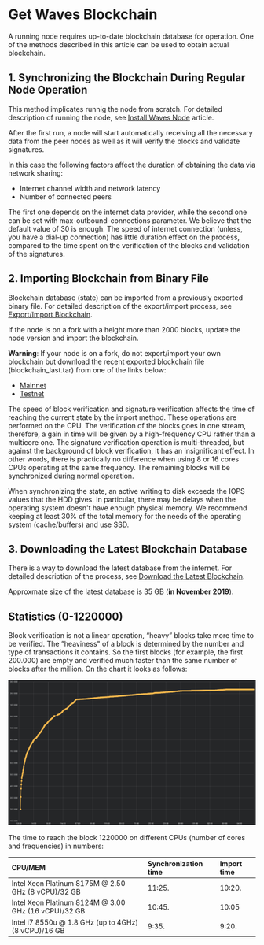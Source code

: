 # Get Waves Blockchain

A running node requires up-to-date blockchain database for operation. One of the methods described in this article can be used to obtain actual blockchain.

## 1. Synchronizing the Blockchain During Regular Node Operation

This method implicates runnig the node from scratch. For detailed description of running the node, see [Install Waves Node](/en/waves-node/how-to-install-a-node/how-to-install-a-node) article.

After the first run, a node will start automatically receiving all the necessary data from the peer nodes as well as it will verify the blocks and validate signatures.

In this case the following factors affect the duration of obtaining the data via network sharing:

* Internet channel width and network latency
* Number of connected peers

The first one depends on the internet data provider, while the second one can be set with max-outbound-connections parameter. We believe that the default value of 30 is enough. The speed of internet connection (unless, you have a dial-up connection) has little duration effect on the process, compared to the time spent on the verification of the blocks and validation of the signatures.

## 2. Importing Blockchain from Binary File

Blockchain database (state) can be imported from a previously exported binary file. For detailed description of the export/import process, see [Export/Import Blockchain](/en/waves-node/options-for-getting-actual-blockchain/import-from-the-blockchain).

If the node is on a fork with a height more than 2000 blocks, update the node version and import the blockchain.

**Warning**: If your node is on a fork, do not export/import your own blockchain but download the recent exported blockchain file (blockchain_last.tar) from one of the links below:

* [Mainnet](http://blockchain.wavesnodes.com/)
* [Testnet](http://blockchain-testnet.wavesnodes.com/)

The speed of block verification and signature verification affects the time of reaching the current state by the import method. These operations are performed on the CPU. The verification of the blocks goes in one stream, therefore, a gain in time will be given by a high-frequency CPU rather than a multicore one. The signature verification operation is multi-threaded, but against the background of block verification, it has an insignificant effect. In other words, there is practically no difference when using 8 or 16 cores CPUs operating at the same frequency. The remaining blocks will be synchronized during normal operation.

When synchronizing the state, an active writing to disk exceeds the IOPS values that the HDD gives. In particular, there may be delays when the operating system doesn't have enough physical memory. We recommend keeping at least 30% of the total memory for the needs of the operating system (cache/buffers) and use SSD.

## 3. Downloading the Latest Blockchain Database

There is a way to download the latest database from the internet. For detailed description of the process, see [Download the Latest Blockchain](/en/waves-node/options-for-getting-actual-blockchain/state-downloading-and-applying).

Approxmate size of the latest database is 35 GB (**in November 2019**).

## Statistics \(0-1220000\)

Block verification is not a linear operation, “heavy” blocks take more time to be verified. The ”heaviness" of a block is determined by the number and type of transactions it contains. So the first blocks (for example, the first 200.000) are empty and verified much faster than the same number of blocks after the million. On the chart it looks as follows:

![1](./_assets/statistics_blocks_receiving.png)

The time to reach the block 1220000 on different CPUs (number of cores and frequencies) in numbers:

| CPU/MEM | Synchronization time | Import time |
| :--- | :--- | :--- |
| Intel Xeon Platinum 8175M @ 2.50 GHz \(8 vCPU\)/32 GB | 11:25. | 10:20. |
| Intel Xeon Platinum 8124M @ 3.00 GHz \(16 vCPU\)/32 GB | 10:45. | 10:05 |
| Intel i7 8550u @ 1.8 GHz \(up to 4GHz\) \(8 vCPU\)/16 GB | 9:35. | 9:20. |
